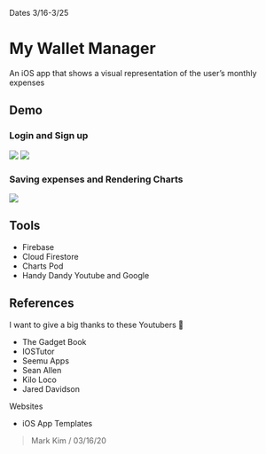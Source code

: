 Dates 3/16-3/25
# My Wallet Manager
An iOS app that shows a visual representation of the user’s monthly expenses

## Demo

### Login and Sign up
![](static/WMLogin.gif)
![](static/WMSignup.gif)
### Saving expenses and Rendering Charts
![](static/WMDemo.gif)


## Tools

* Firebase
* Cloud Firestore
* Charts Pod
* Handy Dandy Youtube and Google

## References

I want to give a big thanks to these Youtubers 🦾
* The Gadget Book
* IOSTutor
* Seemu Apps
* Sean Allen
* Kilo Loco
* Jared Davidson

Websites
* iOS App Templates

> Mark Kim / 03/16/20
